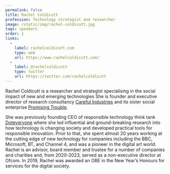 ```yaml
---
permalink: false
title: Rachel Coldicutt
profession: Technology strategist and researcher
image: /static/img/rachel-coldicutt.jpg
tags: speakers
order: 1
links:
  -
    label: rachelcoldicutt.com
    type: web
    url: https://www.rachelcoldicutt.com/
  -
    label: @rachelcoldicutt
    type: twitter
    url: https://twitter.com/rachelcoldicutt
---
```


Rachel Coldicutt is a researcher and strategist specialising in the social impact of new and emerging technologies She is founder and executive director of research consultancy [Careful Industries](https://www.careful.industries/) and its sister social enterprise [Promising Trouble](https://www.promisingtrouble.net/).

She was previously founding CEO of responsible technology think tank [Doteveryone](https://www.doteveryone.org.uk/) where she led influential and ground-breaking research into how technology is changing society and developed practical tools for responsible innovation. Prior to that, she spent almost 20 years working at the cutting edge of new technology for companies including the BBC, Microsoft, BT, and Channel 4, and was a pioneer in the digital art world. Rachel is an advisor, board member and trustee for a number of companies and charities and, from 2020-2023, served as a non-executive director at Ofcom. In 2019, Rachel was awarded an OBE in the New Year’s Honours for services for the digital society.
